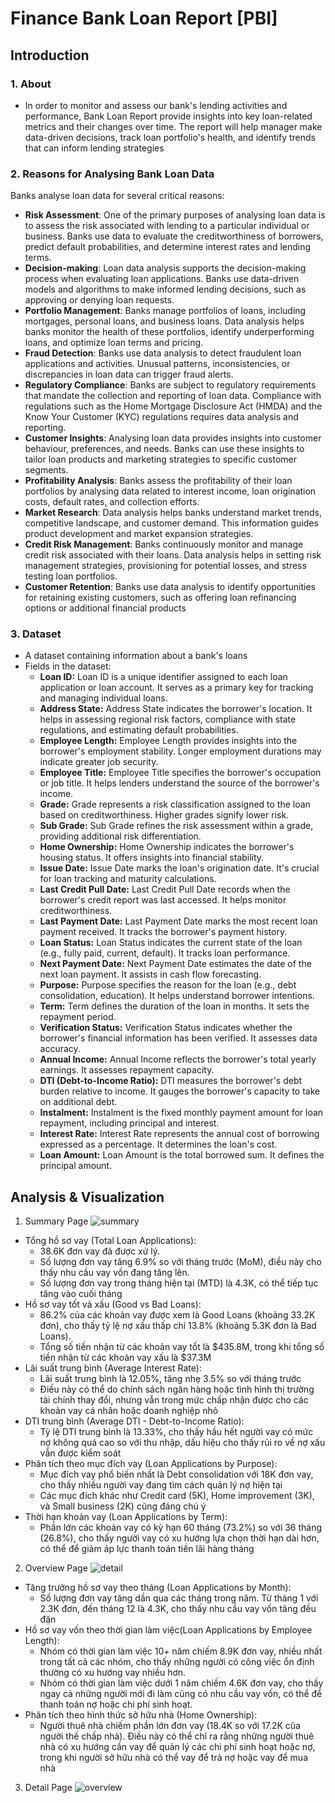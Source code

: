 # Finance Bank Loan Report [PBI]
## Introduction
### 1. About
- In order to monitor and assess our bank's lending activities and performance, Bank Loan Report provide insights into key loan-related metrics and their changes over time. The report will help manager make data-driven decisions, track loan portfolio's health, and identify trends that can inform lending strategies
### 2. Reasons for Analysing Bank Loan Data
Banks analyse loan data for several critical reasons:
- **Risk Assessment**: One of the primary purposes of analysing loan data is to assess the risk associated with lending to a particular individual or business. Banks use data to evaluate the creditworthiness of borrowers, predict default probabilities, and determine interest rates and lending terms.
- **Decision-making**: Loan data analysis supports the decision-making process when evaluating loan applications. Banks use data-driven models and algorithms to make informed lending decisions, such as approving or denying loan requests.
- **Portfolio Management**: Banks manage portfolios of loans, including mortgages, personal loans, and business loans. Data analysis helps banks monitor the health of these portfolios, identify underperforming loans, and optimize loan terms and pricing.
- **Fraud Detection**: Banks use data analysis to detect fraudulent loan applications and activities. Unusual patterns, inconsistencies, or discrepancies in loan data can trigger fraud alerts.
- **Regulatory Compliance**: Banks are subject to regulatory requirements that mandate the collection and reporting of loan data. Compliance with regulations such as the Home Mortgage Disclosure Act (HMDA) and the Know Your Customer (KYC) regulations requires data analysis and reporting.
- **Customer Insights**: Analysing loan data provides insights into customer behaviour, preferences, and needs. Banks can use these insights to tailor loan products and marketing strategies to specific customer segments.
- **Profitability Analysis**: Banks assess the profitability of their loan portfolios by analysing data related to interest income, loan origination costs, default rates, and collection efforts.
- **Market Research**: Data analysis helps banks understand market trends, competitive landscape, and customer demand. This information guides product development and market expansion strategies.
- **Credit Risk Management**: Banks continuously monitor and manage credit risk associated with their loans. Data analysis helps in setting risk management strategies, provisioning for potential losses, and stress testing loan portfolios.
- **Customer Retention**: Banks use data analysis to identify opportunities for retaining existing customers, such as offering loan refinancing options or additional financial products
### 3. Dataset
- A dataset containing information about a bank's loans
- Fields in the dataset: <br/>
  - **Loan ID:** Loan ID is a unique identifier assigned to each loan application or loan account. It serves as a primary key for tracking and managing individual loans. <br/>
  - **Address State:** Address State indicates the borrower's location. It helps in assessing regional risk factors, compliance with state regulations, and estimating default probabilities. <br/>
  - **Employee Length:** Employee Length provides insights into the borrower's employment stability. Longer employment durations may indicate greater job security.<br/>
  - **Employee Title:** Employee Title specifies the borrower's occupation or job title. It helps lenders understand the source of the borrower's income.<br/>
  - **Grade:** Grade represents a risk classification assigned to the loan based on creditworthiness. Higher grades signify lower risk.<br/>
  - **Sub Grade:** Sub Grade refines the risk assessment within a grade, providing additional risk differentiation.<br/>
  - **Home Ownership:** Home Ownership indicates the borrower's housing status. It offers insights into financial stability.<br/>
  - **Issue Date:** Issue Date marks the loan's origination date. It's crucial for loan tracking and maturity calculations.<br/>
  - **Last Credit Pull Date:** Last Credit Pull Date records when the borrower's credit report was last accessed. It helps monitor creditworthiness.<br/>
  - **Last Payment Date:** Last Payment Date marks the most recent loan payment received. It tracks the borrower's payment history.<br/>
  - **Loan Status:** Loan Status indicates the current state of the loan (e.g., fully paid, current, default). It tracks loan performance.<br/>
  - **Next Payment Date:** Next Payment Date estimates the date of the next loan payment. It assists in cash flow forecasting.<br/>
  - **Purpose:** Purpose specifies the reason for the loan (e.g., debt consolidation, education). It helps understand borrower intentions.<br/>
  - **Term:** Term defines the duration of the loan in months. It sets the repayment period.<br/>
  - **Verification Status:** Verification Status indicates whether the borrower's financial information has been verified. It assesses data accuracy.<br/>
  - **Annual Income:** Annual Income reflects the borrower's total yearly earnings. It assesses repayment capacity.<br/>
  - **DTI (Debt-to-Income Ratio):** DTI measures the borrower's debt burden relative to income. It gauges the borrower's capacity to take on additional debt.<br/>
  - **Instalment:** Instalment is the fixed monthly payment amount for loan repayment, including principal and interest.<br/>
  - **Interest Rate:** Interest Rate represents the annual cost of borrowing expressed as a percentage. It determines the loan's cost.<br/>
  - **Loan Amount:** Loan Amount is the total borrowed sum. It defines the principal amount.<br/>
## Analysis & Visualization
1. Summary Page
![summary](https://github.com/user-attachments/assets/cd615676-80e7-4ac2-9592-d020238c2fd1) <br />
- Tổng hồ sơ vay (Total Loan Applications):
  - 38.6K đơn vay đã được xử lý.
  - Số lượng đơn vay tăng 6.9% so với tháng trước (MoM), điều này cho thấy nhu cầu vay vốn đang tăng lên.
  - Số lượng đơn vay trong tháng hiện tại (MTD) là 4.3K, có thể tiếp tục tăng vào cuối tháng
- Hồ sơ vay tốt và xấu (Good vs Bad Loans):
  - 86.2% của các khoản vay được xem là Good Loans (khoảng 33.2K đơn), cho thấy tỷ lệ nợ xấu thấp chỉ 13.8% (khoảng 5.3K đơn là Bad Loans).
  - Tổng số tiền nhận từ các khoản vay tốt là $435.8M, trong khi tổng số tiền nhận từ các khoản vay xấu là $37.3M
- Lãi suất trung bình (Average Interest Rate):
  - Lãi suất trung bình là 12.05%, tăng nhẹ 3.5% so với tháng trước
  - Điều này có thể do chính sách ngân hàng hoặc tình hình thị trường tài chính thay đổi, nhưng vẫn trong mức chấp nhận được cho các khoản vay cá nhân hoặc doanh nghiệp nhỏ
- DTI trung bình (Average DTI - Debt-to-Income Ratio):
  - Tỷ lệ DTI trung bình là 13.33%, cho thấy hầu hết người vay có mức nợ không quá cao so với thu nhập, dấu hiệu cho thấy rủi ro về nợ xấu vẫn được kiểm soát
- Phân tích theo mục đích vay (Loan Applications by Purpose):
  - Mục đích vay phổ biến nhất là Debt consolidation với 18K đơn vay, cho thấy nhiều người vay đang tìm cách quản lý nợ hiện tại
  - Các mục đích khác như Credit card (5K), Home improvement (3K), và Small business (2K) cũng đáng chú ý
- Thời hạn khoản vay (Loan Applications by Term):
  - Phần lớn các khoản vay có kỳ hạn 60 tháng (73.2%) so với 36 tháng (26.8%), cho thấy người vay có xu hướng lựa chọn thời hạn dài hơn, có thể để giảm áp lực thanh toán tiền lãi hàng tháng
2. Overview Page
![detail](https://github.com/user-attachments/assets/ba2aaef6-3f9f-4440-89bb-c58ed3a2c1bf) <br />
- Tăng trưởng hồ sơ vay theo tháng (Loan Applications by Month):
  - Số lượng đơn vay tăng dần qua các tháng trong năm. Từ tháng 1 với 2.3K đơn, đến tháng 12 là 4.3K, cho thấy nhu cầu vay vốn tăng đều đặn
- Hồ sơ vay vốn theo thời gian làm việc(Loan Applications by Employee Length):
  - Nhóm có thời gian làm việc 10+ năm chiếm 8.9K đơn vay, nhiều nhất trong tất cả các nhóm, cho thấy những người có công việc ổn định thường có xu hướng vay nhiều hơn.
  - Nhóm có thời gian làm việc dưới 1 năm chiếm 4.6K đơn vay, cho thấy ngay cả những người mới đi làm cũng có nhu cầu vay vốn, có thể để thanh toán nợ hoặc chi phí sinh hoạt.
- Phân tích theo hình thức sở hữu nhà (Home Ownership):
  - Người thuê nhà chiếm phần lớn đơn vay (18.4K so với 17.2K của người thế chấp nhà). Điều này có thể chỉ ra rằng những người thuê nhà có xu hướng cần vay để quản lý các chi phí sinh hoạt hoặc nợ, trong khi người sở hữu nhà có thể vay để trả nợ hoặc vay để mua nhà
3. Detail Page
![overview](https://github.com/user-attachments/assets/4d78ddca-b7af-4faa-88ce-2a3cefef745f) <br />
